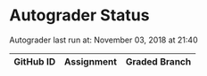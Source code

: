 # Autograder Status
Autograder last run at: November 03, 2018 at 21:40

| GitHub ID | Assignment | Graded Branch |
|-----------|------------|---------------|

